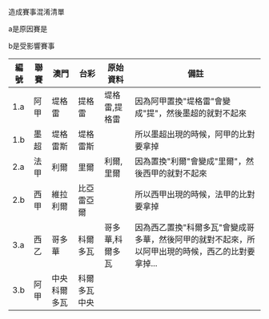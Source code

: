 造成賽事混淆清單

a是原因賽是

b是受影響賽事

|編號|聯賽|澳門|台彩|原始資料|備註|
| --- | --- | --- | --- | --- | --- |
|1.a|阿甲|堤格雷|提格雷|堤格雷,提格雷|因為阿甲置換"堤格雷"會變成"提"，然後墨超的就對不起來|
|1.b|墨超|堤格雷斯|堤格雷斯||所以墨超出現的時候，阿甲的比對要拿掉|
|2.a|法甲|利爾|里爾|利爾,里爾|因為置換"利爾"會變成"里爾"，然後西甲的就對不起來|
|2.b|西甲|維拉利爾|比亞雷亞爾||所以西甲出現的時候，法甲的比對要拿掉|
|3.a|西乙|哥多華|科爾多瓦|哥多華,科爾多瓦|因為西乙置換"科爾多瓦"會變成哥多華，然後阿甲的就對不起來，所以阿甲出現的時候，西乙的比對要拿掉...|
|3.b|阿甲|中央科爾多瓦|科爾多瓦中央|||






